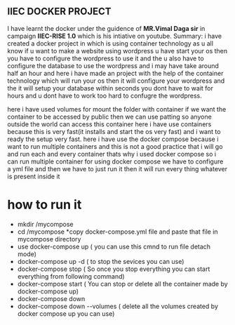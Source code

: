 ## IIEC DOCKER PROJECT 
 I have learnt the docker under the guidence of **MR.Vimal Daga sir** in campaign **IIEC-RISE 1.0** which is his intiative on youtube.
Summary:
i have created a docker project in which is using container technology 
 as u all know if u want to make a website using wordpress u have start your os 
 then you have to configure the wordpress to use it and the u also have to configure 
 the database to use the wordpress 
and i may have take around half an hour
and here i have made an project with the help of the container technology
which will run your os then it will configure your wordpress and the it will setup 
your database within seconds you dont have to wait for hours and u dont have to work
too hard to confugre the wordpress.

here i have used volumes for mount the folder with container
if we want the container to be accessed by public then we can use patting 
so anyone outside the world can access this container
here i have use containers because this is very fast(it installs and start the os very fast)
and i want to ready the setup very fast.
here i have use the docker compose because i want to run multiple containers
and this is not a good practice that i will go and run each and every container
thats why i used docker compose so i can run multiple container
for using docker compose we have to configure a yml file and then we have to just run it then it 
will run every thing whatever is present inside it

# how to run it
* mkdir /mycompose
* cd /mycompose
*copy docker-compose.yml file and paste that file in mycompose directory
* use docker-compose up ( you can use this cmnd to run file detach mode)
* docker-compose up -d  ( to stop the sevices you can use)
* docker-compose stop   ( So once you stop everything you can start everything from following command)
* docker-compose start  ( You can stop or delete all the container made by docker-compose up)
* docker-compose down
* docker-compose down --volumes    ( delete all the volumes created by docker compose up you can use)

 
